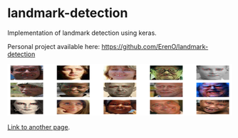# landmark-detection
Implementation of landmark detection using keras.

Personal project available here:
https://github.com/ErenO/landmark-detection


<p align="center">
<img width="534" height="116" src="https://github.com/ErenO/landmark-detection/blob/master/img.png">
</p>

[Link to another page](./another-page.html).
